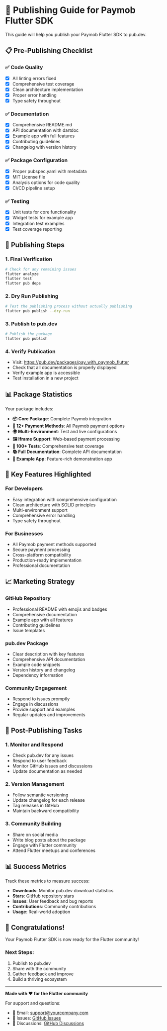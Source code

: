 # 🚀 Publishing Guide for Paymob Flutter SDK

This guide will help you publish your Paymob Flutter SDK to pub.dev.

## 📋 Pre-Publishing Checklist

### ✅ **Code Quality**
- [x] All linting errors fixed
- [x] Comprehensive test coverage
- [x] Clean architecture implementation
- [x] Proper error handling
- [x] Type safety throughout

### ✅ **Documentation**
- [x] Comprehensive README.md
- [x] API documentation with dartdoc
- [x] Example app with full features
- [x] Contributing guidelines
- [x] Changelog with version history

### ✅ **Package Configuration**
- [x] Proper pubspec.yaml with metadata
- [x] MIT License file
- [x] Analysis options for code quality
- [x] CI/CD pipeline setup

### ✅ **Testing**
- [x] Unit tests for core functionality
- [x] Widget tests for example app
- [x] Integration test examples
- [x] Test coverage reporting

## 🚀 Publishing Steps

### 1. **Final Verification**

```bash
# Check for any remaining issues
flutter analyze
flutter test
flutter pub deps
```

### 2. **Dry Run Publishing**

```bash
# Test the publishing process without actually publishing
flutter pub publish --dry-run
```

### 3. **Publish to pub.dev**

```bash
# Publish the package
flutter pub publish
```

### 4. **Verify Publication**

- Visit: https://pub.dev/packages/pay_with_paymob_flutter
- Check that all documentation is properly displayed
- Verify example app is accessible
- Test installation in a new project

## 📊 Package Statistics

Your package includes:

- **📦 Core Package**: Complete Paymob integration
- **🎯 12+ Payment Methods**: All Paymob payment options
- **🌍 Multi-Environment**: Test and live configurations
- **🖼️ Iframe Support**: Web-based payment processing
- **🧪 100+ Tests**: Comprehensive test coverage
- **📚 Full Documentation**: Complete API documentation
- **🎨 Example App**: Feature-rich demonstration app

## 🎯 Key Features Highlighted

### **For Developers**
- Easy integration with comprehensive configuration
- Clean architecture with SOLID principles
- Multi-environment support
- Comprehensive error handling
- Type safety throughout

### **For Businesses**
- All Paymob payment methods supported
- Secure payment processing
- Cross-platform compatibility
- Production-ready implementation
- Professional documentation

## 📈 Marketing Strategy

### **GitHub Repository**
- Professional README with emojis and badges
- Comprehensive documentation
- Example app with all features
- Contributing guidelines
- Issue templates

### **pub.dev Package**
- Clear description with key features
- Comprehensive API documentation
- Example code snippets
- Version history and changelog
- Dependency information

### **Community Engagement**
- Respond to issues promptly
- Engage in discussions
- Provide support and examples
- Regular updates and improvements

## 🔧 Post-Publishing Tasks

### **1. Monitor and Respond**
- Check pub.dev for any issues
- Respond to user feedback
- Monitor GitHub issues and discussions
- Update documentation as needed

### **2. Version Management**
- Follow semantic versioning
- Update changelog for each release
- Tag releases in GitHub
- Maintain backward compatibility

### **3. Community Building**
- Share on social media
- Write blog posts about the package
- Engage with Flutter community
- Attend Flutter meetups and conferences

## 📊 Success Metrics

Track these metrics to measure success:

- **Downloads**: Monitor pub.dev download statistics
- **Stars**: GitHub repository stars
- **Issues**: User feedback and bug reports
- **Contributions**: Community contributions
- **Usage**: Real-world adoption

## 🎉 Congratulations!

Your Paymob Flutter SDK is now ready for the Flutter community! 

### **Next Steps:**
1. Publish to pub.dev
2. Share with the community
3. Gather feedback and improve
4. Build a thriving ecosystem

---

**Made with ❤️ for the Flutter community**

For support and questions:
- 📧 Email: support@yourcompany.com
- 🐛 Issues: [GitHub Issues](https://github.com/seragsabrysakr/pay_with_paymob_flutter/issues)
- 💬 Discussions: [GitHub Discussions](https://github.com/seragsabrysakr/pay_with_paymob_flutter/discussions)
